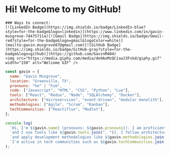 # Hi! Welcome to my GitHub!  

    ### Ways to connect:  
    [![LinkedIn Badge](https://img.shields.io/badge/LinkedIn-blue?style=for-the-badge&logo=linkedin)](https://www.linkedin.com/in/gavin-musgrove-74475711a)[![Gmail Badge](https://img.shields.io/badge/Gmail-red?style=for-the-badge&logo=gmail&logoColor=white)](mailto:gavin.musgrove87@gmail.com)[![GitHub Badge](https://img.shields.io/badge/GitHub-gray?style=for-the-badge&logo=github)](https://github.com/GavinM404)
    <img src="https://media.giphy.com/media/de9AxMzQCiswJ3Fskd/giphy.gif" width="150" alt="Welcome GIF" />

```javascript
const gavin = {
  name: "Gavin Musgrove",
  location: "Greenville, TX",
  pronouns: "he" | "him",
  code: ["Javascript", "HTML", "CSS", "Python", "Lua"],
  tools: ["React", "Redux", "Node", "SQLAlchemy", "Docker"],
  architecture: ["microservices", "event-driven", "modular monolith"],
  methodologies: ["Agile", "Scrum", "Kanban"],
  techCommunities: ["Reactiflux", "Mudlet"],
};

console.log(
  `Hi, I'm ${gavin.name} (pronouns: ${gavin.pronouns}). I am proficient in ${gavin.code.join(", ")} ` +
  `and I use tools like ${gavin.tools.join(", ")}. I follow architectural patterns such as ${gavin.architecture.join(", ")} ` +
  `and apply development methodologies like ${gavin.methodologies.join(", ")}. ` +
  `I'm active in tech communities such as ${gavin.techCommunities.join(" and ")}.`
);
```
